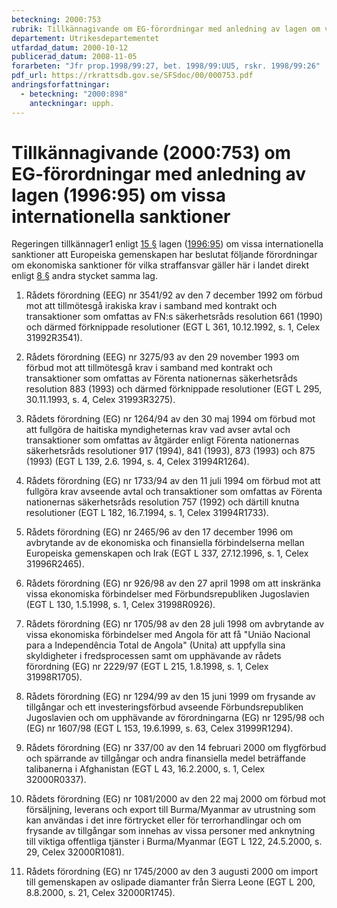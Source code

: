 ```yaml
---
beteckning: 2000:753
rubrik: Tillkännagivande om EG-förordningar med anledning av lagen om vissa internationella sanktioner
departement: Utrikesdepartementet
utfardad_datum: 2000-10-12
publicerad_datum: 2008-11-05
forarbeten: "Jfr prop.1998/99:27, bet. 1998/99:UU5, rskr. 1998/99:26"
pdf_url: https://rkrattsdb.gov.se/SFSdoc/00/000753.pdf
andringsforfattningar:
  - beteckning: "2000:898"
    anteckningar: upph.
---
```


# Tillkännagivande (2000:753) om EG-förordningar med anledning av lagen (1996:95) om vissa internationella sanktioner

Regeringen tillkännager1 enligt [15 §](#15) lagen ([1996:95](https://selex.se/eli/sfs/1996/95)) om vissa internationella sanktioner att Europeiska gemenskapen har beslutat följande förordningar om ekonomiska sanktioner för vilka straffansvar gäller här i landet direkt enligt [8 §](#8) andra stycket samma lag.

1. Rådets förordning (EEG) nr 3541/92 av den 7 december 1992 om förbud mot att tillmötesgå irakiska krav i samband med kontrakt och transaktioner som omfattas av FN:s säkerhetsråds resolution 661 (1990) och därmed förknippade resolutioner (EGT L 361, 10.12.1992, s. 1, Celex 31992R3541).

2. Rådets förordning (EEG) nr 3275/93 av den 29 november 1993 om förbud mot att tillmötesgå krav i samband med kontrakt och transaktioner som omfattas av Förenta nationernas säkerhetsråds resolution 883 (1993) och därmed förknippade resolutioner (EGT L 295, 30.11.1993, s. 4, Celex 31993R3275).

3. Rådets förordning (EG) nr 1264/94 av den 30 maj 1994 om förbud mot att fullgöra de haitiska myndigheternas krav vad avser avtal och transaktioner som omfattas av åtgärder enligt Förenta nationernas säkerhetsråds resolutioner 917 (1994), 841 (1993), 873 (1993) och 875 (1993) (EGT L 139, 2.6. 1994, s. 4, Celex 31994R1264).

4. Rådets förordning (EG) nr 1733/94 av den 11 juli 1994 om förbud mot att fullgöra krav avseende avtal och transaktioner som omfattas av Förenta nationernas säkerhetsråds resolution 757 (1992) och därtill knutna resolutioner (EGT L 182, 16.7.1994, s. 1, Celex 31994R1733).

5. Rådets förordning (EG) nr 2465/96 av den 17 december 1996 om avbrytande av de ekonomiska och finansiella förbindelserna mellan Europeiska gemenskapen och Irak (EGT L 337, 27.12.1996, s. 1, Celex 31996R2465).

6. Rådets förordning (EG) nr 926/98 av den 27 april 1998 om att inskränka vissa ekonomiska förbindelser med Förbundsrepubliken Jugoslavien (EGT L 130, 1.5.1998, s. 1, Celex 31998R0926).

7. Rådets förordning (EG) nr 1705/98 av den 28 juli 1998 om avbrytande av vissa ekonomiska förbindelser med Angola för att få "União Nacional para a Independência Total de Angola" (Unita) att uppfylla sina skyldigheter i fredsprocessen samt om upphävande av rådets förordning (EG) nr 2229/97 (EGT L 215, 1.8.1998, s. 1, Celex 31998R1705).

8. Rådets förordning (EG) nr 1294/99 av den 15 juni 1999 om frysande av tillgångar och ett investeringsförbud avseende Förbundsrepubliken Jugoslavien och om upphävande av förordningarna (EG) nr 1295/98 och (EG) nr 1607/98 (EGT L 153, 19.6.1999, s. 63, Celex 31999R1294).

9. Rådets förordning (EG) nr 337/00 av den 14 februari 2000 om flygförbud och spärrande av tillgångar och andra finansiella medel beträffande talibanerna i Afghanistan (EGT L 43, 16.2.2000, s. 1, Celex 32000R0337).

10. Rådets förordning (EG) nr 1081/2000 av den 22 maj 2000 om förbud mot försäljning, leverans och export till Burma/Myanmar av utrustning som kan användas i det inre förtrycket eller för terrorhandlingar och om frysande av tillgångar som innehas av vissa personer med anknytning till viktiga offentliga tjänster i Burma/Myanmar (EGT L 122, 24.5.2000, s. 29, Celex 32000R1081).

11. Rådets förordning (EG) nr 1745/2000 av den 3 augusti 2000 om import till gemenskapen av oslipade diamanter från Sierra Leone (EGT L 200, 8.8.2000, s. 21, Celex 32000R1745).